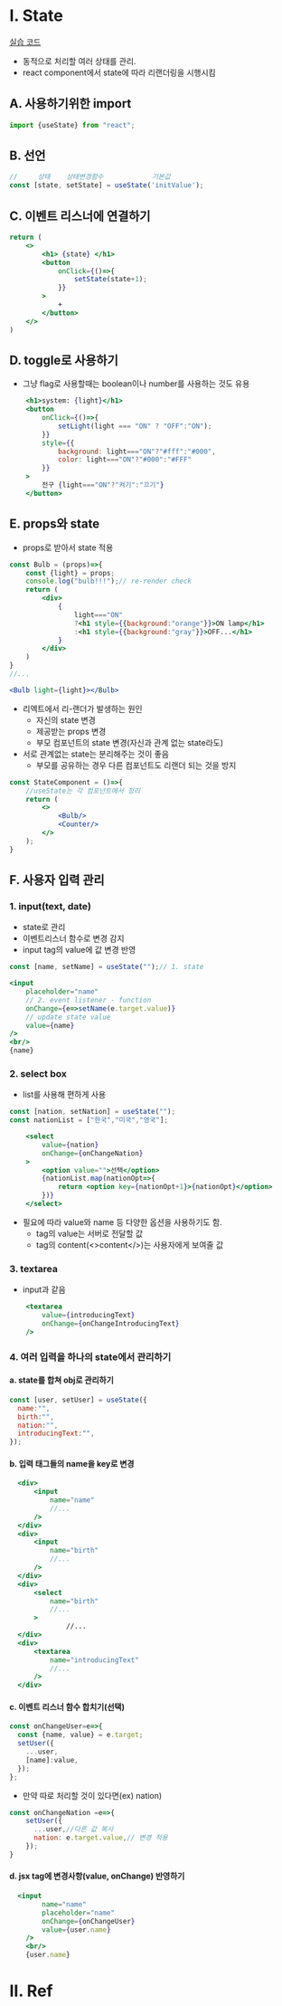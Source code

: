 


# I. State
[실습 코드](../section05/src/components/StateComponent.jsx)
- 동적으로 처리할 여러 상태를 관리. 
- react component에서 state에 따라 리랜더링을 시행시킴
## A. 사용하기위한 import
```jsx
import {useState} from "react";
```
## B. 선언
```jsx
//     상태    상태변경함수            기본값
const [state, setState] = useState('initValue');
```
## C. 이벤트 리스너에 연결하기
```jsx
return (
    <>
        <h1> {state} </h1>
        <button
            onClick={()=>{
                setState(state+1);
            }}
        >
            +
        </button>
    </>
)
```
## D. toggle로 사용하기
- 그냥 flag로 사용할때는 boolean이나 number를 사용하는 것도 유용
```jsx
    <h1>system: {light}</h1>
    <button
        onClick={()=>{
            setLight(light === "ON" ? "OFF":"ON");
        }}
        style={{
            background: light==="ON"?"#fff":"#000",
            color: light==="ON"?"#000":"#FFF"
        }}
    >
        전구 {light==="ON"?"켜기":"끄기"}
    </button>
```
## E. props와 state
- props로 받아서 state 적용
```jsx
const Bulb = (props)=>{
    const {light} = props;
    console.log("bulb!!!");// re-render check
    return (
        <div>
            {
                light==="ON"
                ?<h1 style={{background:"orange"}}>ON lamp</h1>
                :<h1 style={{background:"gray"}}>OFF...</h1>
            }
        </div>
    )
}
//...

<Bulb light={light}></Bulb>
```
- 리엑트에서 리-랜더가 발생하는 원인 
  - 자신의 state 변경
  - 제공받는 props 변경
  - 부모 컴포넌트의 state 변경(자신과 관계 없는 state라도)
- 서로 관계없는 state는 분리해주는 것이 좋음
  - 부모를 공유하는 경우 다른 컴포넌트도 리랜더 되는 것을 방지
```jsx
const StateComponent = ()=>{
    //useState는 각 컴포넌트에서 정리
    return (
        <>
            <Bulb/>
            <Counter/>
        </>
    );
}
```
## F. 사용자 입력 관리
### 1. input(text, date)
- state로 관리
- 이벤트리스너 함수로 변경 감지
- input tag의 value에 값 변경 반영
```jsx
const [name, setName] = useState("");// 1. state

<input 
    placeholder="name" 
    // 2. event listener - function
    onChange={e=>setName(e.target.value)} 
    // update state value
    value={name}
/>
<br/>
{name}
```
### 2. select box
- list를 사용해 편하게 사용
```jsx
const [nation, setNation] = useState("");
const nationList = ["한국","미국","영국"];
```
```jsx
    <select
        value={nation}
        onChange={onChangeNation}
    >
        <option value="">선택</option>
        {nationList.map(nationOpt=>{
            return <option key={nationOpt+1}>{nationOpt}</option>
        })}
    </select>
```
- 필요에 따라 value와 name 등 다양한 옵션을 사용하기도 함.
  - tag의 value는 서버로 전달할 값
  - tag의 content(<>content</>)는 사용자에게 보여줄 값
### 3. textarea
- input과 같음
```jsx
    <textarea
        value={introducingText}
        onChange={onChangeIntroducingText}
    />
```
### 4. 여러 입력을 하나의 state에서 관리하기
#### a. state를 합쳐 obj로 관리하기
```jsx
const [user, setUser] = useState({
  name:"",
  birth:"",
  nation:"",
  introducingText:"",
});
```
#### b. 입력 태그들의 name을 key로 변경
```jsx
  <div>
      <input
          name="name"
          //...
      />
  </div>
  <div>
      <input
          name="birth"
          //...
      />
  </div>
  <div>
      <select
          name="birth"
          //...
      >
              //...
  </div>
  <div>
      <textarea
          name="introducingText"
          //...
      />
  </div>
```
#### c. 이벤트 리스너 함수 합치기(선택)
```jsx
const onChangeUser=e=>{
  const {name, value} = e.target;
  setUser({
    ...user,
    [name]:value,
  });
};
```
- 만약 따로 처리할 것이 있다면(ex) nation)
```jsx
const onChangeNation =e=>{
    setUser({
      ...user,//다른 값 복사
      nation: e.target.value,// 변경 적용
    });
}
```
#### d. jsx tag에 변경사항(value, onChange) 반영하기
```jsx
  <input
        name="name"
        placeholder="name"
        onChange={onChangeUser}
        value={user.name}
    />
    <br/>
    {user.name}
```
# II. Ref

# 